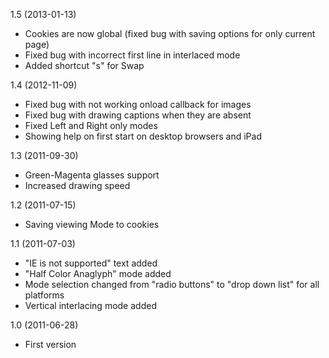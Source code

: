 1.5 (2013-01-13)
* Cookies are now global (fixed bug with saving options for only current page)
* Fixed bug with incorrect first line in interlaced mode
* Added shortcut "s" for Swap

1.4 (2012-11-09)
* Fixed bug with not working onload callback for images
* Fixed bug with drawing captions when they are absent
* Fixed Left and Right only modes
* Showing help on first start on desktop browsers and iPad

1.3 (2011-09-30)
* Green-Magenta glasses support
* Increased drawing speed

1.2 (2011-07-15)
* Saving viewing Mode to cookies

1.1 (2011-07-03)
* "IE is not supported" text added
* "Half Color Anaglyph" mode added
* Mode selection changed from "radio buttons" to "drop down list" for all platforms
* Vertical interlacing mode added

1.0 (2011-06-28)
* First version
